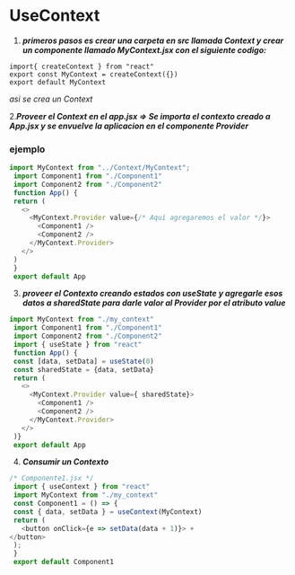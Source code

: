 # UseContext

1. ***primeros pasos es crear una carpeta en src llamada Context y crear un componente llamado MyContext.jsx con el siguiente codigo:***

```
import{ createContext } from "react"
export const MyContext = createContext({})
export default MyContext

```
*asi se crea un Context*

2.***Proveer el Context en el app.jsx => Se importa el contexto creado a App.jsx y se envuelve la aplicacion en el componente Provider***

### ejemplo

```js
import MyContext from "../Context/MyContext";
 import Component1 from "./Component1"
 import Component2 from "./Component2"
 function App() {
 return (
   <>
     <MyContext.Provider value={/* Aquí agregaremos el valor */}>
       <Component1 />
       <Component2 />
     </MyContext.Provider>
   </>
 )
 }
 export default App
 ```
 3. ***proveer el Contexto creando estados con useState y agregarle esos datos a sharedState para darle valor al Provider por el atributo value***

```js
import MyContext from "./my_context"
 import Component1 from "./Component1"
 import Component2 from "./Component2"
 import { useState } from "react"
 function App() {
 const [data, setData] = useState(0)
 const sharedState = {data, setData}
 return (
   <>
     <MyContext.Provider value={ sharedState}>
       <Component1 />
       <Component2 />
     </MyContext.Provider>
   </>
 )}
 export default App

```

4. ***Consumir un Contexto***

```js
/* Componente1.jsx */
 import { useContext } from "react"
 import MyContext from "./my_context"
 const Component1 = () => {
 const { data, setData } = useContext(MyContext)
 return (
   <button onClick={e => setData(data + 1)}> + 
</button>
 );
 }
 export default Component1
 ```

